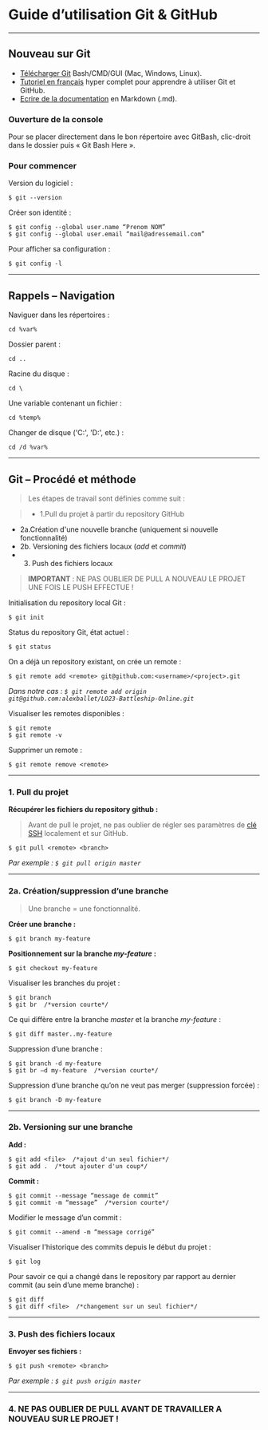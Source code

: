 # Guide d’utilisation Git & GitHub

----
## Nouveau sur Git 
* [Télécharger Git](https://git-scm.com/downloads) Bash/CMD/GUI (Mac, Windows, Linux).
* [Tutoriel en français](https://youtu.be/V6Zo68uQPqE) hyper complet pour apprendre à utiliser Git et GitHub.
* [Ecrire de la documentation](http://markdownlivepreview.com/) en Markdown (.md).

### Ouverture de la console
Pour se placer directement dans le bon répertoire avec GitBash, clic-droit dans le dossier puis « Git Bash Here ».

### Pour commencer
Version du logiciel :

    $ git --version

Créer son identité : 

    $ git config --global user.name “Prenom NOM”
    $ git config --global user.email “mail@adressemail.com”

Pour afficher sa configuration :

    $ git config -l 

----
## Rappels – Navigation
Naviguer dans les répertoires :

    cd %var%

Dossier parent :

    cd ..

Racine du disque : 

    cd \

Une variable contenant un fichier : 

    cd %temp%

Changer de disque ('C:', 'D:', etc.) : 

    cd /d %var%

----
## Git – Procédé et méthode
>Les étapes de travail sont définies comme suit : 

>* 1.Pull du projet à partir du repository GitHub
* 2a.Création d'une nouvelle branche (uniquement si nouvelle fonctionnalité)
* 2b. Versioning des fichiers locaux (*add* et *commit*)
* 3. Push des fichiers locaux

>**IMPORTANT** : NE PAS OUBLIER DE PULL A NOUVEAU LE PROJET UNE FOIS LE PUSH EFFECTUE !

Initialisation du repository local Git :

    $ git init

Status du repository Git, état actuel : 

    $ git status

On a déjà un repository existant, on crée un remote :

    $ git remote add <remote> git@github.com:<username>/<project>.git

*Dans notre cas : `$ git remote add origin git@github.com:alexballet/LO23-Battleship-Online.git`*

Visualiser les remotes disponibles :

    $ git remote
    $ git remote -v

Supprimer un remote :

    $ git remote remove <remote>

---
### 1. Pull du projet

**Récupérer les fichiers du repository github :**
>Avant de pull le projet, ne pas oublier de régler ses paramètres de [clé SSH](https://help.github.com/articles/connecting-to-github-with-ssh/) localement et sur GitHub.

    $ git pull <remote> <branch>
    
*Par exemple : `$ git pull origin master`*

---
### 2a. Création/suppression d’une branche
>Une branche = une fonctionnalité.

**Créer une branche :**

    $ git branch my-feature

**Positionnement sur la branche *my-feature* :**

    $ git checkout my-feature

Visualiser les branches du projet :

    $ git branch
    $ git br  /*version courte*/

Ce qui diffère entre la branche *master* et la branche *my-feature* :

    $ git diff master..my-feature

Suppression d’une branche :

    $ git branch -d my-feature
    $ git br –d my-feature  /*version courte*/

Suppression d’une branche qu’on ne veut pas merger (suppression forcée) :

    $ git branch -D my-feature

---
### 2b. Versioning sur une branche
**Add :**

    $ git add <file>  /*ajout d'un seul fichier*/
    $ git add .  /*tout ajouter d'un coup*/

**Commit :**

    $ git commit --message “message de commit”
    $ git commit -m “message”  /*version courte*/

Modifier le message d’un commit :

    $ git commit --amend -m “message corrigé”

Visualiser l'historique des commits depuis le début du projet :

    $ git log

Pour savoir ce qui a changé dans le repository par rapport au dernier commit (au sein d’une meme branche) :

    $ git diff
    $ git diff <file>  /*changement sur un seul fichier*/

---
### 3. Push des fichiers locaux 
**Envoyer ses fichiers :**

    $ git push <remote> <branch>
   
*Par exemple : `$ git push origin master`*

---
### 4. NE PAS OUBLIER DE PULL AVANT DE TRAVAILLER A NOUVEAU SUR LE PROJET !
